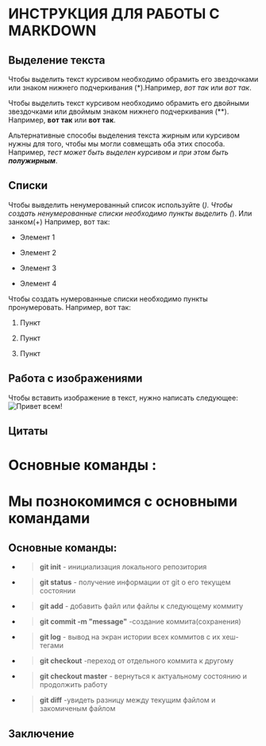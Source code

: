 #   ИНСТРУКЦИЯ ДЛЯ РАБОТЫ С MARKDOWN

## Выделение текста

Чтобы выделить текст курсивом необходимо обрамить его  звездочками или  знаком нижнего подчеркивания (*).Например, *вот так* или _вот так_.

Чтобы выделить текст курсивом необходимо обрамить его двойными звездочками или двоймым знаком нижнего подчеркивания (**). Например, **вот так** или __вот так__.

Альтернативные способы выделения текста жирным или курсивом нужны для того, чтобы мы могли совмещать оба этих способа. Например, _тест может быть выделен курсивом и при этом быть **полужирным**_.



## Списки 

Чтобы вывделить ненумерованный список используйте (*).
Чтобы создать ненумерованные списки необходимо пункты выделить (*). Или занком(+) Например, вот так:

* Элемент 1

* Элемент 2

* Элемент 3

+ Элемент 4

Чтобы создать нумерованные списки необходимо пункты пронумеровать. Например, вот так:

1. Пункт

2. Пункт

3. Пункт

## Работа с изображениями

 Чтобы вставить изображение в текст, нужно написать следующее:
 ![Привет всем!](At5Ex-T6d0k.jpg)


## Цитаты

# Основные команды :
Мы познокомимся с основными командами
=====================
Основные команды:
------------------
 * >**git init** - инициализация локального репозитория 

* >**git status** - получение информации от git о его текущем состоянии

* >**git add** - добавить файл или файлы к следующему коммиту 

* >**git commit -m "message"** -создание коммита(сохранения)

* >**git log** - вывод на экран истории всех коммитов с их хеш-тегами

* >**git checkout** -переход от отдельного коммита к другому

* >**git checkout master** - вернуться к актуальному состоянию и продолжить работу

* >**git diff** -увидеть разницу между текущим файлом и закомиченым файлом


## Заключение

